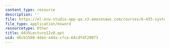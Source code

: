 ```yaml
---
content_type: resource
description: ''
file: https://ol-ocw-studio-app-qa.s3.amazonaws.com/courses/6-435-system-identification-spring-2005/46cb15084deea44acfca64cdfdf20973_6435Lecture12v0.ppt
file_type: application/msword
resourcetype: Other
title: 6435Lecture12v0.ppt
uid: 46cb1508-4dee-a44a-cfca-64cdfdf20973
---
```

